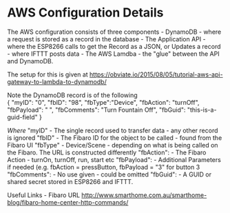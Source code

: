 # AWS Configuration Details

The AWS configuration consists of three components
	- DynamoDB - where a request is stored as a record in the database
	- The Application API 
		- where the ESP8266 calls to get the Record as a JSON, or Updates a record
		- where IFTTT posts data
	- The AWS Lamdba - the "glue" between the API and DynamoDB.
	
The setup for this is given at https://obviate.io/2015/08/05/tutorial-aws-api-gateway-to-lambda-to-dynamodb/
	
	
Note the DynamoDB record is of the following  
{
"myID": "0",
"fbID": "98",
"fbType":"Device",
"fbAction": "turnOff",
"fbPayload": " ",
"fbComments": "Turn Fountain Off",
"fbGuid": "this-is-a-guid-field"
}	   



_Where_ 
"myID"				- 	The single record used to transfer data - any other record is ignored
"fbID"				-		The Fibaro ID for the object to be called - found from the Fibaro UI
"fbType"			-		Device/Scene - depending on what is being called on the Fibaro.  The URL is constructed differently
"fbAction":		-		The Fibaro Action - turnOn, turnOff, run, start etc
"fbPayload":	-		Additional Parameters if needed (e.g. fbAction = pressButton, fbPayload = "3" for button 3
"fbComments": -		No use given - could be omitted
"fbGuid": 		- 	A GUID or shared secret stored in ESP8266 and IFTTT.
	
Useful Links - Fibaro URL http://www.smarthome.com.au/smarthome-blog/fibaro-home-center-http-commands/

